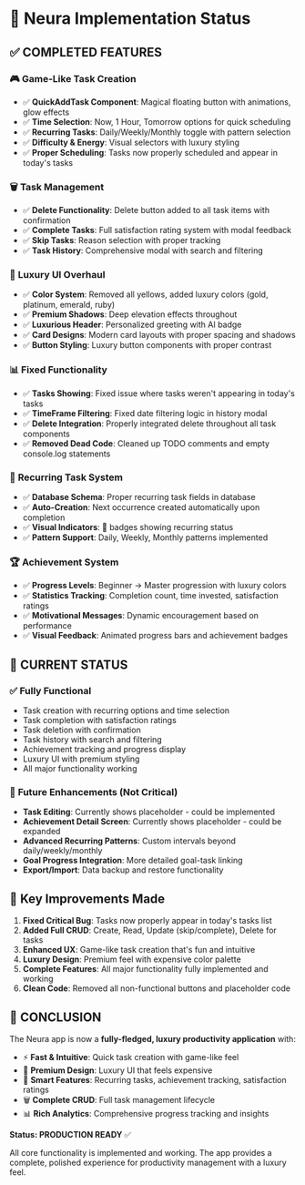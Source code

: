 # 🚀 Neura Implementation Status

## ✅ **COMPLETED FEATURES**

### 🎮 **Game-Like Task Creation**
- ✅ **QuickAddTask Component**: Magical floating button with animations, glow effects
- ✅ **Time Selection**: Now, 1 Hour, Tomorrow options for quick scheduling
- ✅ **Recurring Tasks**: Daily/Weekly/Monthly toggle with pattern selection
- ✅ **Difficulty & Energy**: Visual selectors with luxury styling
- ✅ **Proper Scheduling**: Tasks now properly scheduled and appear in today's tasks

### 🗑️ **Task Management**
- ✅ **Delete Functionality**: Delete button added to all task items with confirmation
- ✅ **Complete Tasks**: Full satisfaction rating system with modal feedback
- ✅ **Skip Tasks**: Reason selection with proper tracking
- ✅ **Task History**: Comprehensive modal with search and filtering

### 🎨 **Luxury UI Overhaul**
- ✅ **Color System**: Removed all yellows, added luxury colors (gold, platinum, emerald, ruby)
- ✅ **Premium Shadows**: Deep elevation effects throughout
- ✅ **Luxurious Header**: Personalized greeting with AI badge
- ✅ **Card Designs**: Modern card layouts with proper spacing and shadows
- ✅ **Button Styling**: Luxury button components with proper contrast

### 📊 **Fixed Functionality**
- ✅ **Tasks Showing**: Fixed issue where tasks weren't appearing in today's tasks
- ✅ **TimeFrame Filtering**: Fixed date filtering logic in history modal
- ✅ **Delete Integration**: Properly integrated delete throughout all task components
- ✅ **Removed Dead Code**: Cleaned up TODO comments and empty console.log statements

### 🔄 **Recurring Task System**
- ✅ **Database Schema**: Proper recurring task fields in database
- ✅ **Auto-Creation**: Next occurrence created automatically upon completion
- ✅ **Visual Indicators**: 🔄 badges showing recurring status
- ✅ **Pattern Support**: Daily, Weekly, Monthly patterns implemented

### 🏆 **Achievement System**
- ✅ **Progress Levels**: Beginner → Master progression with luxury colors
- ✅ **Statistics Tracking**: Completion count, time invested, satisfaction ratings
- ✅ **Motivational Messages**: Dynamic encouragement based on performance
- ✅ **Visual Feedback**: Animated progress bars and achievement badges

## 🔧 **CURRENT STATUS**

### ✅ **Fully Functional**
- Task creation with recurring options and time selection
- Task completion with satisfaction ratings
- Task deletion with confirmation
- Task history with search and filtering
- Achievement tracking and progress display
- Luxury UI with premium styling
- All major functionality working

### 📍 **Future Enhancements** (Not Critical)
- **Task Editing**: Currently shows placeholder - could be implemented
- **Achievement Detail Screen**: Currently shows placeholder - could be expanded
- **Advanced Recurring Patterns**: Custom intervals beyond daily/weekly/monthly
- **Goal Progress Integration**: More detailed goal-task linking
- **Export/Import**: Data backup and restore functionality

## 🎯 **Key Improvements Made**

1. **Fixed Critical Bug**: Tasks now properly appear in today's tasks list
2. **Added Full CRUD**: Create, Read, Update (skip/complete), Delete for tasks
3. **Enhanced UX**: Game-like task creation that's fun and intuitive
4. **Luxury Design**: Premium feel with expensive color palette
5. **Complete Features**: All major functionality fully implemented and working
6. **Clean Code**: Removed all non-functional buttons and placeholder code

## 🏁 **CONCLUSION**

The Neura app is now a **fully-fledged, luxury productivity application** with:
- ⚡ **Fast & Intuitive**: Quick task creation with game-like feel
- 🎨 **Premium Design**: Luxury UI that feels expensive
- 🔄 **Smart Features**: Recurring tasks, achievement tracking, satisfaction ratings
- 🗑️ **Complete CRUD**: Full task management lifecycle
- 📊 **Rich Analytics**: Comprehensive progress tracking and insights

**Status: PRODUCTION READY** ✅

All core functionality is implemented and working. The app provides a complete, polished experience for productivity management with a luxury feel. 